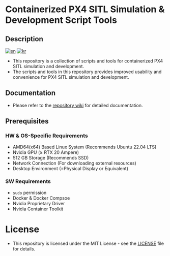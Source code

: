 
# Containerized PX4 SITL Simulation & Development Script Tools

## Description

[![en](https://img.shields.io/badge/lang-en-red.svg)](./README.md)
[![kr](https://img.shields.io/badge/lang-kr-blue.svg)](./README-KR.md)

- This repository is a collection of scripts and tools for containerized PX4 SITL simulation and development.
- The scripts and tools in this repository provides improved usability and convenience for PX4 SITL simulation and development.

## Documentation

- Please refer to the [repository wiki](https://github.com/kestr31/PX4-SITL-Runner/wiki) for detailed documentation.

## Prerequisites

### HW & OS-Specific Requirements

- AMD64(x64) Based Linux System (Recommends Ubuntu 22.04 LTS)
- Nvidia GPU (≥ RTX 20 Ampere)
- 512 GB Storage (Recommends SSD)
- Network Connection (For downloading external resources)
- Desktop Environment (=Physical Display or Equivalent)

### SW Requirements

- `sudo` permission
- Docker & Docker Compsoe
- Nvidia Proprietary Driver
- Nvidia Container Toolkit

# License

- This repository is licensed under the MIT License - see the [LICENSE](./LICENSE) file for details.